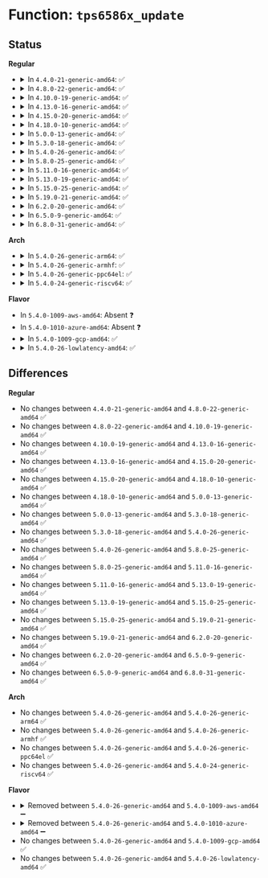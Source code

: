 # Function: <code>tps6586x_update</code>

## Status
<b>Regular</b>
<ul>
<li>
<details>
<summary>In <code>4.4.0-21-generic-amd64</code>: ✅</summary>

```c
int tps6586x_update(struct device * dev, int reg, uint8_t val, uint8_t mask)
```

```json
{
  "name": "tps6586x_update",
  "collision_type": "Unique Global",
  "inline_type": "No",
  "funcs": [
    {
      "addr": 18446744071584692224,
      "name": "tps6586x_update",
      "external": true,
      "loc": "drivers/mfd/tps6586x.c:196",
      "file": "drivers/mfd/tps6586x.c",
      "inline": "seen, unknown",
      "caller_inline": [],
      "caller_func": [
        "drivers/gpio/gpio-tps6586x.c:tps6586x_gpio_output",
        "drivers/gpio/gpio-tps6586x.c:tps6586x_gpio_output"
      ]
    }
  ],
  "symbols": [
    {
      "addr": 18446744071584692224,
      "name": "tps6586x_update",
      "section": ".text",
      "bind": "STB_GLOBAL",
      "size": 35
    }
  ]
}
```
</details>
</li>
<li>
<details>
<summary>In <code>4.8.0-22-generic-amd64</code>: ✅</summary>

```c
int tps6586x_update(struct device * dev, int reg, uint8_t val, uint8_t mask)
```

```json
{
  "name": "tps6586x_update",
  "collision_type": "Unique Global",
  "inline_type": "No",
  "funcs": [
    {
      "addr": 18446744071585039984,
      "name": "tps6586x_update",
      "external": true,
      "loc": "drivers/mfd/tps6586x.c:196",
      "file": "drivers/mfd/tps6586x.c",
      "inline": "seen, unknown",
      "caller_inline": [],
      "caller_func": [
        "drivers/gpio/gpio-tps6586x.c:tps6586x_gpio_output",
        "drivers/gpio/gpio-tps6586x.c:tps6586x_gpio_set"
      ]
    }
  ],
  "symbols": [
    {
      "addr": 18446744071585039984,
      "name": "tps6586x_update",
      "section": ".text",
      "bind": "STB_GLOBAL",
      "size": 52
    }
  ]
}
```
</details>
</li>
<li>
<details>
<summary>In <code>4.10.0-19-generic-amd64</code>: ✅</summary>

```c
int tps6586x_update(struct device * dev, int reg, uint8_t val, uint8_t mask)
```

```json
{
  "name": "tps6586x_update",
  "collision_type": "Unique Global",
  "inline_type": "No",
  "funcs": [
    {
      "addr": 18446744071585223808,
      "name": "tps6586x_update",
      "external": true,
      "loc": "drivers/mfd/tps6586x.c:196",
      "file": "drivers/mfd/tps6586x.c",
      "inline": "seen, unknown",
      "caller_inline": [],
      "caller_func": [
        "drivers/gpio/gpio-tps6586x.c:tps6586x_gpio_output",
        "drivers/gpio/gpio-tps6586x.c:tps6586x_gpio_set"
      ]
    }
  ],
  "symbols": [
    {
      "addr": 18446744071585223808,
      "name": "tps6586x_update",
      "section": ".text",
      "bind": "STB_GLOBAL",
      "size": 52
    }
  ]
}
```
</details>
</li>
<li>
<details>
<summary>In <code>4.13.0-16-generic-amd64</code>: ✅</summary>

```c
int tps6586x_update(struct device * dev, int reg, uint8_t val, uint8_t mask)
```

```json
{
  "name": "tps6586x_update",
  "collision_type": "Unique Global",
  "inline_type": "No",
  "funcs": [
    {
      "addr": 18446744071585305664,
      "name": "tps6586x_update",
      "external": true,
      "loc": "drivers/mfd/tps6586x.c:196",
      "file": "drivers/mfd/tps6586x.c",
      "inline": "seen, unknown",
      "caller_inline": [],
      "caller_func": [
        "drivers/gpio/gpio-tps6586x.c:tps6586x_gpio_output",
        "drivers/gpio/gpio-tps6586x.c:tps6586x_gpio_set"
      ]
    }
  ],
  "symbols": [
    {
      "addr": 18446744071585305664,
      "name": "tps6586x_update",
      "section": ".text",
      "bind": "STB_GLOBAL",
      "size": 43
    }
  ]
}
```
</details>
</li>
<li>
<details>
<summary>In <code>4.15.0-20-generic-amd64</code>: ✅</summary>

```c
int tps6586x_update(struct device * dev, int reg, uint8_t val, uint8_t mask)
```

```json
{
  "name": "tps6586x_update",
  "collision_type": "Unique Global",
  "inline_type": "No",
  "funcs": [
    {
      "addr": 18446744071585733984,
      "name": "tps6586x_update",
      "external": true,
      "loc": "drivers/mfd/tps6586x.c:196",
      "file": "drivers/mfd/tps6586x.c",
      "inline": "seen, unknown",
      "caller_inline": [],
      "caller_func": [
        "drivers/gpio/gpio-tps6586x.c:tps6586x_gpio_output",
        "drivers/gpio/gpio-tps6586x.c:tps6586x_gpio_set"
      ]
    }
  ],
  "symbols": [
    {
      "addr": 18446744071585733984,
      "name": "tps6586x_update",
      "section": ".text",
      "bind": "STB_GLOBAL",
      "size": 43
    }
  ]
}
```
</details>
</li>
<li>
<details>
<summary>In <code>4.18.0-10-generic-amd64</code>: ✅</summary>

```c
int tps6586x_update(struct device * dev, int reg, uint8_t val, uint8_t mask)
```

```json
{
  "name": "tps6586x_update",
  "collision_type": "Unique Global",
  "inline_type": "No",
  "funcs": [
    {
      "addr": 18446744071585980032,
      "name": "tps6586x_update",
      "external": true,
      "loc": "drivers/mfd/tps6586x.c:196",
      "file": "drivers/mfd/tps6586x.c",
      "inline": "seen, unknown",
      "caller_inline": [],
      "caller_func": [
        "drivers/gpio/gpio-tps6586x.c:tps6586x_gpio_output",
        "drivers/gpio/gpio-tps6586x.c:tps6586x_gpio_set"
      ]
    }
  ],
  "symbols": [
    {
      "addr": 18446744071585980032,
      "name": "tps6586x_update",
      "section": ".text",
      "bind": "STB_GLOBAL",
      "size": 43
    }
  ]
}
```
</details>
</li>
<li>
<details>
<summary>In <code>5.0.0-13-generic-amd64</code>: ✅</summary>

```c
int tps6586x_update(struct device * dev, int reg, uint8_t val, uint8_t mask)
```

```json
{
  "name": "tps6586x_update",
  "collision_type": "Unique Global",
  "inline_type": "No",
  "funcs": [
    {
      "addr": 18446744071586116672,
      "name": "tps6586x_update",
      "external": true,
      "loc": "drivers/mfd/tps6586x.c:196",
      "file": "drivers/mfd/tps6586x.c",
      "inline": "seen, unknown",
      "caller_inline": [],
      "caller_func": [
        "drivers/gpio/gpio-tps6586x.c:tps6586x_gpio_output",
        "drivers/gpio/gpio-tps6586x.c:tps6586x_gpio_set"
      ]
    }
  ],
  "symbols": [
    {
      "addr": 18446744071586116672,
      "name": "tps6586x_update",
      "section": ".text",
      "bind": "STB_GLOBAL",
      "size": 43
    }
  ]
}
```
</details>
</li>
<li>
<details>
<summary>In <code>5.3.0-18-generic-amd64</code>: ✅</summary>

```c
int tps6586x_update(struct device * dev, int reg, uint8_t val, uint8_t mask)
```

```json
{
  "name": "tps6586x_update",
  "collision_type": "Unique Global",
  "inline_type": "No",
  "funcs": [
    {
      "addr": 18446744071586352000,
      "name": "tps6586x_update",
      "external": true,
      "loc": "drivers/mfd/tps6586x.c:193",
      "file": "drivers/mfd/tps6586x.c",
      "inline": "seen, unknown",
      "caller_inline": [],
      "caller_func": [
        "drivers/gpio/gpio-tps6586x.c:tps6586x_gpio_output",
        "drivers/gpio/gpio-tps6586x.c:tps6586x_gpio_set"
      ]
    }
  ],
  "symbols": [
    {
      "addr": 18446744071586352000,
      "name": "tps6586x_update",
      "section": ".text",
      "bind": "STB_GLOBAL",
      "size": 42
    }
  ]
}
```
</details>
</li>
<li>
<details>
<summary>In <code>5.4.0-26-generic-amd64</code>: ✅</summary>

```c
int tps6586x_update(struct device * dev, int reg, uint8_t val, uint8_t mask)
```

```json
{
  "name": "tps6586x_update",
  "collision_type": "Unique Global",
  "inline_type": "No",
  "funcs": [
    {
      "addr": 18446744071586500048,
      "name": "tps6586x_update",
      "external": true,
      "loc": "drivers/mfd/tps6586x.c:193",
      "file": "drivers/mfd/tps6586x.c",
      "inline": "seen, unknown",
      "caller_inline": [],
      "caller_func": [
        "drivers/gpio/gpio-tps6586x.c:tps6586x_gpio_output",
        "drivers/gpio/gpio-tps6586x.c:tps6586x_gpio_set"
      ]
    }
  ],
  "symbols": [
    {
      "addr": 18446744071586500048,
      "name": "tps6586x_update",
      "section": ".text",
      "bind": "STB_GLOBAL",
      "size": 42
    }
  ]
}
```
</details>
</li>
<li>
<details>
<summary>In <code>5.8.0-25-generic-amd64</code>: ✅</summary>

```c
int tps6586x_update(struct device * dev, int reg, uint8_t val, uint8_t mask)
```

```json
{
  "name": "tps6586x_update",
  "collision_type": "Unique Global",
  "inline_type": "No",
  "funcs": [
    {
      "addr": 18446744071587278864,
      "name": "tps6586x_update",
      "external": true,
      "loc": "drivers/mfd/tps6586x.c:193",
      "file": "drivers/mfd/tps6586x.c",
      "inline": "seen, unknown",
      "caller_inline": [],
      "caller_func": [
        "drivers/gpio/gpio-tps6586x.c:tps6586x_gpio_output",
        "drivers/gpio/gpio-tps6586x.c:tps6586x_gpio_output"
      ]
    }
  ],
  "symbols": [
    {
      "addr": 18446744071587278864,
      "name": "tps6586x_update",
      "section": ".text",
      "bind": "STB_GLOBAL",
      "size": 42
    }
  ]
}
```
</details>
</li>
<li>
<details>
<summary>In <code>5.11.0-16-generic-amd64</code>: ✅</summary>

```c
int tps6586x_update(struct device * dev, int reg, uint8_t val, uint8_t mask)
```

```json
{
  "name": "tps6586x_update",
  "collision_type": "Unique Global",
  "inline_type": "No",
  "funcs": [
    {
      "addr": 18446744071587342224,
      "name": "tps6586x_update",
      "external": true,
      "loc": "drivers/mfd/tps6586x.c:193",
      "file": "drivers/mfd/tps6586x.c",
      "inline": "seen, unknown",
      "caller_inline": [],
      "caller_func": [
        "drivers/gpio/gpio-tps6586x.c:tps6586x_gpio_output",
        "drivers/gpio/gpio-tps6586x.c:tps6586x_gpio_output"
      ]
    }
  ],
  "symbols": [
    {
      "addr": 18446744071587342224,
      "name": "tps6586x_update",
      "section": ".text",
      "bind": "STB_GLOBAL",
      "size": 42
    }
  ]
}
```
</details>
</li>
<li>
<details>
<summary>In <code>5.13.0-19-generic-amd64</code>: ✅</summary>

```c
int tps6586x_update(struct device * dev, int reg, uint8_t val, uint8_t mask)
```

```json
{
  "name": "tps6586x_update",
  "collision_type": "Unique Global",
  "inline_type": "No",
  "funcs": [
    {
      "addr": 18446744071587225264,
      "name": "tps6586x_update",
      "external": true,
      "loc": "drivers/mfd/tps6586x.c:193",
      "file": "drivers/mfd/tps6586x.c",
      "inline": "seen, unknown",
      "caller_inline": [],
      "caller_func": [
        "drivers/gpio/gpio-tps6586x.c:tps6586x_gpio_output",
        "drivers/gpio/gpio-tps6586x.c:tps6586x_gpio_output"
      ]
    }
  ],
  "symbols": [
    {
      "addr": 18446744071587225264,
      "name": "tps6586x_update",
      "section": ".text",
      "bind": "STB_GLOBAL",
      "size": 42
    }
  ]
}
```
</details>
</li>
<li>
<details>
<summary>In <code>5.15.0-25-generic-amd64</code>: ✅</summary>

```c
int tps6586x_update(struct device * dev, int reg, uint8_t val, uint8_t mask)
```

```json
{
  "name": "tps6586x_update",
  "collision_type": "Unique Global",
  "inline_type": "No",
  "funcs": [
    {
      "addr": 18446744071587789760,
      "name": "tps6586x_update",
      "external": true,
      "loc": "drivers/mfd/tps6586x.c:193",
      "file": "drivers/mfd/tps6586x.c",
      "inline": "seen, unknown",
      "caller_inline": [],
      "caller_func": [
        "drivers/gpio/gpio-tps6586x.c:tps6586x_gpio_output",
        "drivers/gpio/gpio-tps6586x.c:tps6586x_gpio_set"
      ]
    }
  ],
  "symbols": [
    {
      "addr": 18446744071587789760,
      "name": "tps6586x_update",
      "section": ".text",
      "bind": "STB_GLOBAL",
      "size": 42
    }
  ]
}
```
</details>
</li>
<li>
<details>
<summary>In <code>5.19.0-21-generic-amd64</code>: ✅</summary>

```c
int tps6586x_update(struct device * dev, int reg, uint8_t val, uint8_t mask)
```

```json
{
  "name": "tps6586x_update",
  "collision_type": "Unique Global",
  "inline_type": "No",
  "funcs": [
    {
      "addr": 18446744071589137344,
      "name": "tps6586x_update",
      "external": true,
      "loc": "drivers/mfd/tps6586x.c:193",
      "file": "drivers/mfd/tps6586x.c",
      "inline": "seen, unknown",
      "caller_inline": [],
      "caller_func": [
        "drivers/gpio/gpio-tps6586x.c:tps6586x_gpio_output",
        "drivers/gpio/gpio-tps6586x.c:tps6586x_gpio_set"
      ]
    }
  ],
  "symbols": [
    {
      "addr": 18446744071589137344,
      "name": "tps6586x_update",
      "section": ".text",
      "bind": "STB_GLOBAL",
      "size": 58
    }
  ]
}
```
</details>
</li>
<li>
<details>
<summary>In <code>6.2.0-20-generic-amd64</code>: ✅</summary>

```c
int tps6586x_update(struct device * dev, int reg, uint8_t val, uint8_t mask)
```

```json
{
  "name": "tps6586x_update",
  "collision_type": "Unique Global",
  "inline_type": "No",
  "funcs": [
    {
      "addr": 18446744071590682512,
      "name": "tps6586x_update",
      "external": true,
      "loc": "drivers/mfd/tps6586x.c:193",
      "file": "drivers/mfd/tps6586x.c",
      "inline": "seen, unknown",
      "caller_inline": [],
      "caller_func": [
        "drivers/gpio/gpio-tps6586x.c:tps6586x_gpio_output",
        "drivers/gpio/gpio-tps6586x.c:tps6586x_gpio_set"
      ]
    }
  ],
  "symbols": [
    {
      "addr": 18446744071590682512,
      "name": "tps6586x_update",
      "section": ".text",
      "bind": "STB_GLOBAL",
      "size": 58
    }
  ]
}
```
</details>
</li>
<li>
<details>
<summary>In <code>6.5.0-9-generic-amd64</code>: ✅</summary>

```c
int tps6586x_update(struct device * dev, int reg, uint8_t val, uint8_t mask)
```

```json
{
  "name": "tps6586x_update",
  "collision_type": "Unique Global",
  "inline_type": "No",
  "funcs": [
    {
      "addr": 18446744071591023600,
      "name": "tps6586x_update",
      "external": true,
      "loc": "drivers/mfd/tps6586x.c:193",
      "file": "drivers/mfd/tps6586x.c",
      "inline": "seen, unknown",
      "caller_inline": [],
      "caller_func": [
        "drivers/gpio/gpio-tps6586x.c:tps6586x_gpio_output",
        "drivers/gpio/gpio-tps6586x.c:tps6586x_gpio_set"
      ]
    }
  ],
  "symbols": [
    {
      "addr": 18446744071591023600,
      "name": "tps6586x_update",
      "section": ".text",
      "bind": "STB_GLOBAL",
      "size": 58
    }
  ]
}
```
</details>
</li>
<li>
<details>
<summary>In <code>6.8.0-31-generic-amd64</code>: ✅</summary>

```c
int tps6586x_update(struct device * dev, int reg, uint8_t val, uint8_t mask)
```

```json
{
  "name": "tps6586x_update",
  "collision_type": "Unique Global",
  "inline_type": "No",
  "funcs": [
    {
      "addr": 18446744071591367648,
      "name": "tps6586x_update",
      "external": true,
      "loc": "drivers/mfd/tps6586x.c:195",
      "file": "drivers/mfd/tps6586x.c",
      "inline": "seen, unknown",
      "caller_inline": [],
      "caller_func": [
        "drivers/gpio/gpio-tps6586x.c:tps6586x_gpio_output",
        "drivers/gpio/gpio-tps6586x.c:tps6586x_gpio_set"
      ]
    }
  ],
  "symbols": [
    {
      "addr": 18446744071591367648,
      "name": "tps6586x_update",
      "section": ".text",
      "bind": "STB_GLOBAL",
      "size": 58
    }
  ]
}
```
</details>
</li>
</ul>
<b>Arch</b>
<ul>
<li>
<details>
<summary>In <code>5.4.0-26-generic-arm64</code>: ✅</summary>

```c
int tps6586x_update(struct device * dev, int reg, uint8_t val, uint8_t mask)
```

```json
{
  "name": "tps6586x_update",
  "collision_type": "Unique Global",
  "inline_type": "No",
  "funcs": [
    {
      "addr": 18446603336499377024,
      "name": "tps6586x_update",
      "external": true,
      "loc": "drivers/mfd/tps6586x.c:193",
      "file": "drivers/mfd/tps6586x.c",
      "inline": "seen, unknown",
      "caller_inline": [],
      "caller_func": [
        "drivers/gpio/gpio-tps6586x.c:tps6586x_gpio_output",
        "drivers/gpio/gpio-tps6586x.c:tps6586x_gpio_set"
      ]
    }
  ],
  "symbols": [
    {
      "addr": 18446603336499377024,
      "name": "tps6586x_update",
      "section": ".text",
      "bind": "STB_GLOBAL",
      "size": 92
    }
  ]
}
```
</details>
</li>
<li>
<details>
<summary>In <code>5.4.0-26-generic-armhf</code>: ✅</summary>

```c
int tps6586x_update(struct device * dev, int reg, uint8_t val, uint8_t mask)
```

```json
{
  "name": "tps6586x_update",
  "collision_type": "Unique Global",
  "inline_type": "No",
  "funcs": [
    {
      "addr": 3231924036,
      "name": "tps6586x_update",
      "external": true,
      "loc": "drivers/mfd/tps6586x.c:193",
      "file": "drivers/mfd/tps6586x.c",
      "inline": "seen, unknown",
      "caller_inline": [],
      "caller_func": [
        "drivers/gpio/gpio-tps6586x.c:tps6586x_gpio_output",
        "drivers/gpio/gpio-tps6586x.c:tps6586x_gpio_set"
      ]
    }
  ],
  "symbols": [
    {
      "addr": 3231924036,
      "name": "tps6586x_update",
      "section": ".text",
      "bind": "STB_GLOBAL",
      "size": 72
    }
  ]
}
```
</details>
</li>
<li>
<details>
<summary>In <code>5.4.0-26-generic-ppc64el</code>: ✅</summary>

```c
int tps6586x_update(struct device * dev, int reg, uint8_t val, uint8_t mask)
```

```json
{
  "name": "tps6586x_update",
  "collision_type": "Unique Global",
  "inline_type": "No",
  "funcs": [
    {
      "addr": 13835058055292612048,
      "name": "tps6586x_update",
      "external": true,
      "loc": "drivers/mfd/tps6586x.c:193",
      "file": "drivers/mfd/tps6586x.c",
      "inline": "seen, unknown",
      "caller_inline": [],
      "caller_func": [
        "drivers/gpio/gpio-tps6586x.c:tps6586x_gpio_output",
        "drivers/gpio/gpio-tps6586x.c:tps6586x_gpio_set"
      ]
    }
  ],
  "symbols": [
    {
      "addr": 13835058055292612048,
      "name": "tps6586x_update",
      "section": ".text",
      "bind": "STB_GLOBAL",
      "size": 88
    }
  ]
}
```
</details>
</li>
<li>
<details>
<summary>In <code>5.4.0-24-generic-riscv64</code>: ✅</summary>

```c
int tps6586x_update(struct device * dev, int reg, uint8_t val, uint8_t mask)
```

```json
{
  "name": "tps6586x_update",
  "collision_type": "Unique Global",
  "inline_type": "No",
  "funcs": [
    {
      "addr": 18446743936276613966,
      "name": "tps6586x_update",
      "external": true,
      "loc": "drivers/mfd/tps6586x.c:193",
      "file": "drivers/mfd/tps6586x.c",
      "inline": "seen, unknown",
      "caller_inline": [],
      "caller_func": [
        "drivers/gpio/gpio-tps6586x.c:tps6586x_gpio_output",
        "drivers/gpio/gpio-tps6586x.c:tps6586x_gpio_set"
      ]
    }
  ],
  "symbols": [
    {
      "addr": 18446743936276613966,
      "name": "tps6586x_update",
      "section": ".text",
      "bind": "STB_GLOBAL",
      "size": 76
    }
  ]
}
```
</details>
</li>
</ul>
<b>Flavor</b>
<ul>
<li>
In <code>5.4.0-1009-aws-amd64</code>: Absent ❓
</li>
<li>
In <code>5.4.0-1010-azure-amd64</code>: Absent ❓
</li>
<li>
<details>
<summary>In <code>5.4.0-1009-gcp-amd64</code>: ✅</summary>

```c
int tps6586x_update(struct device * dev, int reg, uint8_t val, uint8_t mask)
```

```json
{
  "name": "tps6586x_update",
  "collision_type": "Unique Global",
  "inline_type": "No",
  "funcs": [
    {
      "addr": 18446744071586448016,
      "name": "tps6586x_update",
      "external": true,
      "loc": "drivers/mfd/tps6586x.c:193",
      "file": "drivers/mfd/tps6586x.c",
      "inline": "seen, unknown",
      "caller_inline": [],
      "caller_func": [
        "drivers/gpio/gpio-tps6586x.c:tps6586x_gpio_output",
        "drivers/gpio/gpio-tps6586x.c:tps6586x_gpio_set"
      ]
    }
  ],
  "symbols": [
    {
      "addr": 18446744071586448016,
      "name": "tps6586x_update",
      "section": ".text",
      "bind": "STB_GLOBAL",
      "size": 42
    }
  ]
}
```
</details>
</li>
<li>
<details>
<summary>In <code>5.4.0-26-lowlatency-amd64</code>: ✅</summary>

```c
int tps6586x_update(struct device * dev, int reg, uint8_t val, uint8_t mask)
```

```json
{
  "name": "tps6586x_update",
  "collision_type": "Unique Global",
  "inline_type": "No",
  "funcs": [
    {
      "addr": 18446744071586559696,
      "name": "tps6586x_update",
      "external": true,
      "loc": "drivers/mfd/tps6586x.c:193",
      "file": "drivers/mfd/tps6586x.c",
      "inline": "seen, unknown",
      "caller_inline": [],
      "caller_func": [
        "drivers/gpio/gpio-tps6586x.c:tps6586x_gpio_output",
        "drivers/gpio/gpio-tps6586x.c:tps6586x_gpio_set"
      ]
    }
  ],
  "symbols": [
    {
      "addr": 18446744071586559696,
      "name": "tps6586x_update",
      "section": ".text",
      "bind": "STB_GLOBAL",
      "size": 42
    }
  ]
}
```
</details>
</li>
</ul>

## Differences
<b>Regular</b>
<ul>
<li>
No changes between <code>4.4.0-21-generic-amd64</code> and <code>4.8.0-22-generic-amd64</code> ✅
</li>
<li>
No changes between <code>4.8.0-22-generic-amd64</code> and <code>4.10.0-19-generic-amd64</code> ✅
</li>
<li>
No changes between <code>4.10.0-19-generic-amd64</code> and <code>4.13.0-16-generic-amd64</code> ✅
</li>
<li>
No changes between <code>4.13.0-16-generic-amd64</code> and <code>4.15.0-20-generic-amd64</code> ✅
</li>
<li>
No changes between <code>4.15.0-20-generic-amd64</code> and <code>4.18.0-10-generic-amd64</code> ✅
</li>
<li>
No changes between <code>4.18.0-10-generic-amd64</code> and <code>5.0.0-13-generic-amd64</code> ✅
</li>
<li>
No changes between <code>5.0.0-13-generic-amd64</code> and <code>5.3.0-18-generic-amd64</code> ✅
</li>
<li>
No changes between <code>5.3.0-18-generic-amd64</code> and <code>5.4.0-26-generic-amd64</code> ✅
</li>
<li>
No changes between <code>5.4.0-26-generic-amd64</code> and <code>5.8.0-25-generic-amd64</code> ✅
</li>
<li>
No changes between <code>5.8.0-25-generic-amd64</code> and <code>5.11.0-16-generic-amd64</code> ✅
</li>
<li>
No changes between <code>5.11.0-16-generic-amd64</code> and <code>5.13.0-19-generic-amd64</code> ✅
</li>
<li>
No changes between <code>5.13.0-19-generic-amd64</code> and <code>5.15.0-25-generic-amd64</code> ✅
</li>
<li>
No changes between <code>5.15.0-25-generic-amd64</code> and <code>5.19.0-21-generic-amd64</code> ✅
</li>
<li>
No changes between <code>5.19.0-21-generic-amd64</code> and <code>6.2.0-20-generic-amd64</code> ✅
</li>
<li>
No changes between <code>6.2.0-20-generic-amd64</code> and <code>6.5.0-9-generic-amd64</code> ✅
</li>
<li>
No changes between <code>6.5.0-9-generic-amd64</code> and <code>6.8.0-31-generic-amd64</code> ✅
</li>
</ul>
<b>Arch</b>
<ul>
<li>
No changes between <code>5.4.0-26-generic-amd64</code> and <code>5.4.0-26-generic-arm64</code> ✅
</li>
<li>
No changes between <code>5.4.0-26-generic-amd64</code> and <code>5.4.0-26-generic-armhf</code> ✅
</li>
<li>
No changes between <code>5.4.0-26-generic-amd64</code> and <code>5.4.0-26-generic-ppc64el</code> ✅
</li>
<li>
No changes between <code>5.4.0-26-generic-amd64</code> and <code>5.4.0-24-generic-riscv64</code> ✅
</li>
</ul>
<b>Flavor</b>
<ul>
<li>
<details>
<summary>Removed between <code>5.4.0-26-generic-amd64</code> and <code>5.4.0-1009-aws-amd64</code> ➖</summary>

```c
int tps6586x_update(struct device * dev, int reg, uint8_t val, uint8_t mask)
```
</details>
</li>
<li>
<details>
<summary>Removed between <code>5.4.0-26-generic-amd64</code> and <code>5.4.0-1010-azure-amd64</code> ➖</summary>

```c
int tps6586x_update(struct device * dev, int reg, uint8_t val, uint8_t mask)
```
</details>
</li>
<li>
No changes between <code>5.4.0-26-generic-amd64</code> and <code>5.4.0-1009-gcp-amd64</code> ✅
</li>
<li>
No changes between <code>5.4.0-26-generic-amd64</code> and <code>5.4.0-26-lowlatency-amd64</code> ✅
</li>
</ul>
